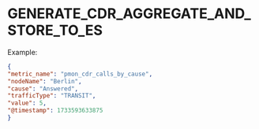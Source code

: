 # GENERATE_CDR_AGGREGATE_AND_STORE_TO_ES

Example:

``` json
{
"metric_name": "pmon_cdr_calls_by_cause",
"nodeName": "Berlin",
"cause": "Answered",
"trafficType": "TRANSIT",
"value": 5,
"@timestamp": 1733593633875
}
```




